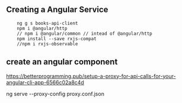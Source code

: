 ## Creating a Angular Service

```Angular
    ng g s books-api-client
    npm i @angular/http
    // npm i @angular/common // intead of @angular/http
    npm install --save rxjs-compat
    //npm i rxjs-observable
```

## create an angular component

https://betterprogramming.pub/setup-a-proxy-for-api-calls-for-your-angular-cli-app-6566c02a8c4d

ng serve --proxy-config proxy.conf.json
